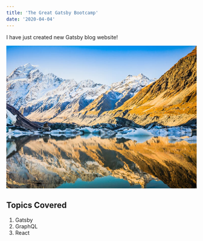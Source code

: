 ```yaml
---
title: 'The Great Gatsby Bootcamp'
date: '2020-04-04'
---
```


I have just created new Gatsby blog website!

![Mountains near lake](./mountains1.jpeg)

## Topics Covered

1. Gatsby
2. GraphQL
3. React
